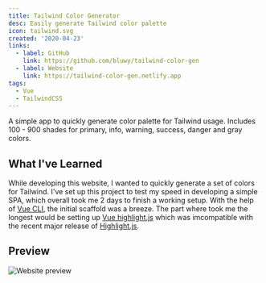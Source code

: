 ```yaml
---
title: Tailwind Color Generator
desc: Easily generate Tailwind color palette
icon: tailwind.svg
created: '2020-04-23'
links:
  - label: GitHub
    link: https://github.com/bluwy/tailwind-color-gen
  - label: Website
    link: https://tailwind-color-gen.netlify.app
tags:
  - Vue
  - TailwindCSS
---
```


A simple app to quickly generate color palette for Tailwind usage. Includes 100 - 900 shades for primary, info, warning, success, danger and gray colors.

<!-- endexcerpt -->

## What I've Learned

While developing this website, I wanted to quickly generate a set of colors for Tailwind. I've set up this project to test my speed in developing a simple SPA, which overall took me 2 days to finish a working setup. With the help of [Vue CLI](https://cli.vuejs.org), the initial scaffold was a breeze. The part where took me the longest would be setting up [Vue highlight.js](https://github.com/gluons/vue-highlight.js) which was imcompatible with the recent major release of [Highlight.js](https://github.com/highlightjs/highlight.js).

## Preview

![Website preview](./preview.png)
